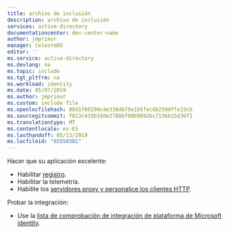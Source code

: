```yaml
---
title: archivo de inclusión
description: archivo de inclusión
services: active-directory
documentationcenter: dev-center-name
author: jmprieur
manager: CelesteDG
editor: ''
ms.service: active-directory
ms.devlang: na
ms.topic: include
ms.tgt_pltfrm: na
ms.workload: identity
ms.date: 05/07/2019
ms.author: jmprieur
ms.custom: include file
ms.openlocfilehash: 08d1f69294c4e330db79a1b5fecdb259dffe33cb
ms.sourcegitcommit: f013c433b18de2788bf09b98926c7136b15d36f1
ms.translationtype: MT
ms.contentlocale: es-ES
ms.lasthandoff: 05/13/2019
ms.locfileid: "65550381"
---
```

Hacer que su aplicación excelente:

- Habilitar [registro](../articles/active-directory/develop/msal-logging.md).
- Habilitar la telemetría.
- Habilite los [servidores proxy y personalice los clientes HTTP](../articles/active-directory/develop/msal-net-provide-httpclient.md).

Probar la integración:

- Use la [lista de comprobación de integración de plataforma de Microsoft identity](../articles/active-directory/develop/identity-platform-integration-checklist.md).
